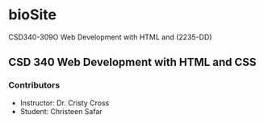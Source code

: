 # bioSite
CSD340-309O Web Development with HTML and (2235-DD)

## CSD 340 Web Development with HTML and CSS

### Contributors
- Instructor: Dr. Cristy Cross
- Student: Christeen Safar

